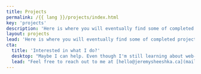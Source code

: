 ```yaml
---
title: Projects
permalink: /{{ lang }}/projects/index.html
key: 'projects'
description: 'Here is where you will eventually find some of completed projects. Oneday!'
layout: projects
lead: 'Here is where you will eventually find some of completed projects. Oneday!'
cta:
  title: 'Interested in what I do?'
  desktop: "Maybe I can help. Even though I'm still learning about web-platform technologies and how to integrate it in my own musical and education endeavors, perhaps I can you started or point you in the right direction whether it be for music or educational technology, or even guitar lessons. I care about what I do and sharing knowledge is part of that journey. " 
  lead: "Feel free to reach out to me at [hello@jeremysheeshka.ca](mailto:hello@jeremysheeshka.ca) whether you have a project in mind, an opportunity to share, or just want to connect. I would be happy to hear from you."
---
```

